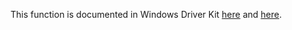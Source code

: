 This function is documented in Windows Driver Kit [here](https://learn.microsoft.com/en-us/windows-hardware/drivers/ddi/ntifs/nf-ntifs-ntcreatesection) and [here](https://learn.microsoft.com/en-us/windows-hardware/drivers/ddi/wdm/nf-wdm-zwcreatesection).

